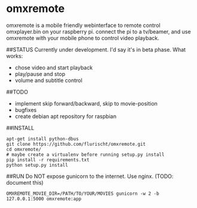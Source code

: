 # omxremote
omxremote is a mobile friendly webinterface to remote control omxplayer.bin on your raspberry pi. connect the pi to a tv/beamer, and use omxremote with your mobile phone to control video playback.

##STATUS
Currently under development. I'd say it's in beta phase.
What works:
 - chose video and start playback
 - play/pause and stop
 - volume and subtitle control

##TODO
 - implement skip forward/backward, skip to movie-position
 - bugfixes
 - create debian apt repository for raspbian 

##INSTALL
```
apt-get install python-dbus
git clone https://github.com/flurischt/omxremote.git
cd omxremote/
# maybe create a virtualenv before running setup.py install
pip install -r requirements.txt
python setup.py install
```
##RUN
Do NOT expose gunicorn to the internet. Use nginx. (TODO: document this)

```OMXREMOTE_MOVIE_DIR=/PATH/TO/YOUR/MOVIES gunicorn -w 2 -b 127.0.0.1:5000 omxremote:app```
